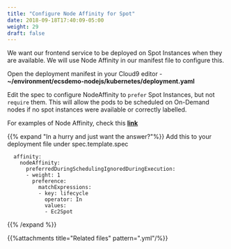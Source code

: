 ```yaml
---
title: "Configure Node Affinity for Spot"
date: 2018-09-18T17:40:09-05:00
weight: 29
draft: false
---
```


We want our frontend service to be deployed on Spot Instances when they are available. We will use Node Affinity in our manifest file to configure this. 

Open the deployment manifest in your Cloud9 editor - **~/environment/ecsdemo-nodejs/kubernetes/deployment.yaml**

Edit the spec to configure NodeAffinity to `prefer` Spot Instances, but not `require` them. This will allow the pods to be scheduled on On-Demand nodes if no spot instances were available or correctly labelled.

For examples of Node Affinity, check this [**link**](https://kubernetes.io/docs/concepts/configuration/assign-pod-node/#affinity-and-anti-affinity)

{{% expand "In a hurry and just want the answer?"%}}
Add this to your deployment file under spec.template.spec
```
  affinity:
    nodeAffinity:
      preferredDuringSchedulingIgnoredDuringExecution:
      - weight: 1
        preference:
          matchExpressions:
          - key: lifecycle
            operator: In
            values:
            - Ec2Spot
```
{{% /expand %}}

{{%attachments title="Related files" pattern=".yml"/%}}